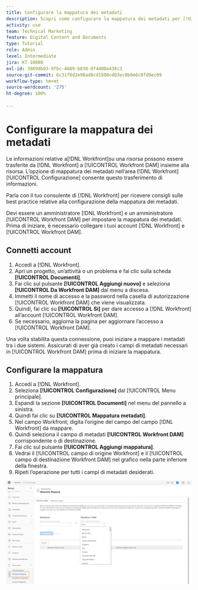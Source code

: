 ```yaml
---
title: Configurare la mappatura dei metadati
description: Scopri come configurare la mappatura dei metadati per [!UICONTROL Workfront DAM].
activity: use
team: Technical Marketing
feature: Digital Content and Documents
type: Tutorial
role: Admin
level: Intermediate
jira: KT-10088
exl-id: 3869db93-9fbc-4689-b838-0f4400a436c3
source-git-commit: 6c31f8d2e98ad8cd1880cd03ec0b0e6c0fd9ec09
workflow-type: tm+mt
source-wordcount: '275'
ht-degree: 100%

---
```


# Configurare la mappatura dei metadati

Le informazioni relative a[!DNL Workfront]su una risorsa possono essere trasferite da [!DNL Workfront] a [!UICONTROL Workfront DAM] insieme alla risorsa. L’opzione di mappatura dei metadati nell’area [!DNL Workfront] [!UICONTROL Configurazione] consente questo trasferimento di informazioni.

Parla con il tuo consulente di [!DNL Workfront] per ricevere consigli sulle best practice relative alla configurazione della mappatura dei metadati.

Devi essere un amministratore [!DNL Workfront] e un amministratore [!UICONTROL Workfront DAM] per impostare la mappatura dei metadati. Prima di iniziare, è necessario collegare i tuoi account [!DNL Workfront] e [!UICONTROL Workfront DAM].

## Connetti account

1. Accedi a [!DNL Workfront].
1. Apri un progetto, un’attività o un problema e fai clic sulla scheda **[!UICONTROL Documenti]**.
1. Fai clic sul pulsante **[!UICONTROL Aggiungi nuovo]** e seleziona **[!UICONTROL Da Workfront DAM]** dal menu a discesa.
1. Immetti il nome di accesso e la password nella casella di autorizzazione [!UICONTROL Workfront DAM] che viene visualizzata.
1. Quindi, fai clic su **[!UICONTROL Sì]** per dare accesso a [!DNL Workfront] all’account [!UICONTROL Workfront DAM].
1. Se necessario, aggiorna la pagina per aggiornare l’accesso a [!UICONTROL Workfront DAM].

Una volta stabilita questa connessione, puoi iniziare a mappare i metadati tra i due sistemi. Assicurati di aver già creato i campi di metadati necessari in [!UICONTROL Workfront DAM] prima di iniziare la mappatura.

## Configurare la mappatura

1. Accedi a [!DNL Workfront].
1. Seleziona **[!UICONTROL Configurazione]** dal [!UICONTROL Menu principale].
1. Espandi la sezione **[!UICONTROL Documenti]** nel menu del pannello a sinistra.
1. Quindi fai clic su **[!UICONTROL Mappatura metadati]**.
1. Nel campo Workfront, digita l’origine del campo del campo [!DNL Workfront] da mappare.
1. Quindi seleziona il campo di metadati **[!UICONTROL Workfront DAM]** corrispondente o di destinazione.
1. Fai clic sul pulsante **[!UICONTROL Aggiungi mappatura]**.
1. Vedrai il [!UICONTROL campo di origine Workfront] e il [!UICONTROL campo di destinazione Workfront DAM] nel grafico nella parte inferiore della finestra.
1. Ripeti l’operazione per tutti i campi di metadati desiderati.

![Schermata della [!UICONTROL Mappatura dei metadati] in [!DNL Workfront]](assets/01-metadata-mapping.png)
